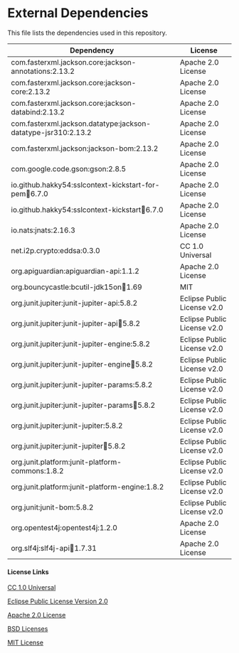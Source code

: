 # External Dependencies

This file lists the dependencies used in this repository.

| Dependency | License |
|-|-|
| com.fasterxml.jackson.core:jackson-annotations:2.13.2 | Apache 2.0 License |
| com.fasterxml.jackson.core:jackson-core:2.13.2 | Apache 2.0 License |
| com.fasterxml.jackson.core:jackson-databind:2.13.2 | Apache 2.0 License |
| com.fasterxml.jackson.datatype:jackson-datatype-jsr310:2.13.2 | Apache 2.0 License |
| com.fasterxml.jackson:jackson-bom:2.13.2 | Apache 2.0 License |
| com.google.code.gson:gson:2.8.5 | Apache 2.0 License |
| io.github.hakky54:sslcontext-kickstart-for-pem:jar:6.7.0 | Apache 2.0 License |
| io.github.hakky54:sslcontext-kickstart:jar:6.7.0 | Apache 2.0 License |
| io.nats:jnats:2.16.3 | Apache 2.0 License |
| net.i2p.crypto:eddsa:0.3.0 | CC 1.0 Universal |
| org.apiguardian:apiguardian-api:1.1.2 | Apache 2.0 License |
| org.bouncycastle:bcutil-jdk15on:jar:1.69 | MIT |
| org.junit.jupiter:junit-jupiter-api:5.8.2 | Eclipse Public License v2.0 |
| org.junit.jupiter:junit-jupiter-api:jar:5.8.2 | Eclipse Public License v2.0 |
| org.junit.jupiter:junit-jupiter-engine:5.8.2 | Eclipse Public License v2.0 |
| org.junit.jupiter:junit-jupiter-engine:jar:5.8.2 | Eclipse Public License v2.0 |
| org.junit.jupiter:junit-jupiter-params:5.8.2 | Eclipse Public License v2.0 |
| org.junit.jupiter:junit-jupiter-params:jar:5.8.2 | Eclipse Public License v2.0 |
| org.junit.jupiter:junit-jupiter:5.8.2 | Eclipse Public License v2.0 |
| org.junit.jupiter:junit-jupiter:jar:5.8.2 | Eclipse Public License v2.0 |
| org.junit.platform:junit-platform-commons:1.8.2  | Eclipse Public License v2.0 |
| org.junit.platform:junit-platform-engine:1.8.2  | Eclipse Public License v2.0 |
| org.junit:junit-bom:5.8.2  | Eclipse Public License v2.0|
| org.opentest4j:opentest4j:1.2.0 | Apache 2.0 License |
| org.slf4j:slf4j-api:jar:1.7.31 | Apache 2.0 License |

#### License Links

[CC 1.0 Universal](https://creativecommons.org/publicdomain/zero/1.0/)

[Eclipse Public License Version 2.0 ](http://www.eclipse.org/legal/epl-v20.html)

[Apache 2.0 License](https://www.apache.org/licenses/LICENSE-2.0.html)

[BSD Licenses](https://en.wikipedia.org/wiki/BSD_licenses)

[MIT License](https://en.wikipedia.org/wiki/MIT_License)


